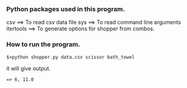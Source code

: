 ### Python packages used in this program.
csv ==> To read csv data file
sys ==> To read command line arguments
itertools ==> To generate options for shopper from combos.

### How to run the program.
```
$>python shopper.py data.csv scissor bath_towel
```
it will give output.
```
=> 6, 11.0
```
